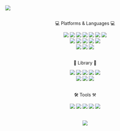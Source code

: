 ### 
  <img src="https://capsule-render.vercel.app/api?type=wave&color=gradient&height=300&section=header&text=Sean%20L.&fontSize=90" />
  <br/>
  <br/>
  <div align="center">
  <p>💻 Platforms & Languages 💻</p>
  <img src="https://img.shields.io/badge/React-61DAFB?stye=flat&logo=React&logoColor=white" /> 
  <img src="https://img.shields.io/badge/Vue.js-4FC08D?style=flat-square&logo=Vue.js&logoColor=white"/>
  <img src="https://img.shields.io/badge/html5-E34F26?style=flat&logo=html5&logoColor=white"> <img src="https://img.shields.io/badge/scss-CC6699?style=flat&logo=sass&logoColor=white"> <img src="https://img.shields.io/badge/css-1572B6?style=flat&logo=css3&logoColor=white"> <img src="https://img.shields.io/badge/javascript-F7DF1E?style=flat&logo=javascript&logoColor=black"> <img src="https://img.shields.io/badge/TypeScript-3178C6?style=flat&logo=TypeScript&logoColor=white"/> <br/><img src="https://img.shields.io/badge/jquery-0769AD?style=flat&logo=jquery&logoColor=white"> <img src="https://img.shields.io/badge/Node.js-339933?style=flat&logo=Node.js&logoColor=white"> <img src="https://img.shields.io/badge/Spring-6DB33F?style=flat&logo=Spring&logoColor=white"> <img src="https://img.shields.io/badge/C-A8B9CC?style=flat&logo=C&logoColor=white"> <img src="https://img.shields.io/badge/Arduino-00979D?style=flat&logo=Arduino&logoColor=white"> 
  <br/> <img src="https://img.shields.io/badge/AWS-232F3E?style=flat&logo=Amazon AWS&logoColor=white"/> <img src="https://img.shields.io/badge/Amazon S3-569A31?style=flat&logo=Amazon S3&logoColor=white"/> <img src="https://img.shields.io/badge/Amazon EC2-FF9900?style=flat&logo=Amazon EC2&logoColor=white"/>
  <br/>
  <br/>
  <p>📗 Library 📙</p>
  <img src="https://img.shields.io/badge/Redux-764ABC?stye=flat&logo=Redux&logoColor=white" /> <img src="https://img.shields.io/badge/React Query-FF4154?stye=flat&logo=React Query&logoColor=white" /> <img src="https://img.shields.io/badge/Webpack-8DD6F9?stye=flat&logo=Webpack&logoColor=white" /> <img src="https://img.shields.io/badge/Preitter-F7B93E?stye=flat&logo=Prettier&logoColor=white" /> <img src="https://img.shields.io/badge/ESLint-4B32C3?stye=flat&logo=ESLint&logoColor=white" /> <br/>
  <img src="https://img.shields.io/badge/Socket.io-010101?stye=flat&logo=Socket.io&logoColor=white" /> 
  <img src="https://img.shields.io/badge/JSON Web Tokens-000000?stye=flat&logo=JSON Web Tokens&logoColor=white" /> <img src="https://img.shields.io/badge/Axios-5A29E4?stye=flat&logo=Axios&logoColor=white" />
  <br/>
  <br/>
  <p>🛠️ Tools ⚒️</p>
  <img src="https://img.shields.io/badge/Figma-F05032?stye=flat&logo=Figma&logoColor=white" /> <img src="https://img.shields.io/badge/Git-F24E1E?stye=flat&logo=Git&logoColor=white" /> <img src="https://img.shields.io/badge/Visual Studio Code-007ACC?stye=flat&logo=Visual Studio Code&logoColor=white" /> <img src="https://img.shields.io/badge/WebStorm-000000?stye=flat&logo=WebStorm&logoColor=white" /> <img src="https://img.shields.io/badge/Docker-2496ED?stye=flat&logo=Docker&logoColor=white" />
  <br/>
  <br/>
  </div>
<br/>

<!--
**SeungWon0921/SeungWon0921** is a ✨ _special_ ✨ repository because its `README.md` (this file) appears on your GitHub profile.

Here are some ideas to get you started:
- 🔭 I’m currently working on ...
- 🌱 I’m currently learning ...
- 👯 I’m looking to collaborate on ...
- 🤔 I’m looking for help with ...
- 💬 Ask me about ...
- 📫 How to reach me: ...
- 😄 Pronouns: ...
- ⚡ Fun fact: ...
-->
<div align="center">
  <img src="https://github-readme-stats.vercel.app/api?username=SeungWon0921&show_icons=true&theme=radical" />
            </div>


